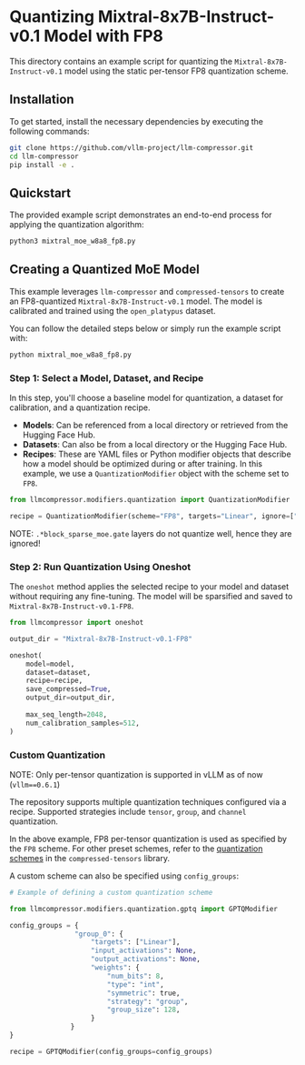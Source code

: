 # Quantizing Mixtral-8x7B-Instruct-v0.1 Model with FP8

This directory contains an example script for quantizing the `Mixtral-8x7B-Instruct-v0.1` model using the static per-tensor FP8 quantization scheme.

## Installation

To get started, install the necessary dependencies by executing the following commands:

```bash
git clone https://github.com/vllm-project/llm-compressor.git
cd llm-compressor
pip install -e .
```

## Quickstart

The provided example script demonstrates an end-to-end process for applying the quantization algorithm:

```bash
python3 mixtral_moe_w8a8_fp8.py
```

## Creating a Quantized MoE Model

This example leverages `llm-compressor` and `compressed-tensors` to create an FP8-quantized `Mixtral-8x7B-Instruct-v0.1` model. The model is calibrated and trained using the `open_platypus` dataset.

You can follow the detailed steps below or simply run the example script with:

```bash
python mixtral_moe_w8a8_fp8.py
```

### Step 1: Select a Model, Dataset, and Recipe

In this step, you'll choose a baseline model for quantization, a dataset for calibration, and a quantization recipe.

- **Models**: Can be referenced from a local directory or retrieved from the Hugging Face Hub.
- **Datasets**: Can also be from a local directory or the Hugging Face Hub.
- **Recipes**: These are YAML files or Python modifier objects that describe how a model should be optimized during or after training. In this example, we use a `QuantizationModifier` object with the scheme set to `FP8`.

```python
from llmcompressor.modifiers.quantization import QuantizationModifier

recipe = QuantizationModifier(scheme="FP8", targets="Linear", ignore=["lm_head", "re:.*block_sparse_moe.gate"])
```

NOTE: `.*block_sparse_moe.gate` layers do not quantize well, hence they are ignored!

### Step 2: Run Quantization Using Oneshot

The `oneshot` method applies the selected recipe to your model and dataset without requiring any fine-tuning. The model will be sparsified and saved to `Mixtral-8x7B-Instruct-v0.1-FP8`.

```python
from llmcompressor import oneshot

output_dir = "Mixtral-8x7B-Instruct-v0.1-FP8"

oneshot(
    model=model,
    dataset=dataset,
    recipe=recipe,
    save_compressed=True,
    output_dir=output_dir,
    
    max_seq_length=2048,
    num_calibration_samples=512,
)

```

### Custom Quantization

NOTE: Only per-tensor quantization is supported in vLLM as of now (`vllm==0.6.1`)

The repository supports multiple quantization techniques configured via a recipe. Supported strategies include `tensor`, `group`, and `channel` quantization.

In the above example, FP8 per-tensor quantization is used as specified by the `FP8` scheme. For other preset schemes, refer to the [quantization schemes](https://github.com/neuralmagic/compressed-tensors/blob/main/src/compressed_tensors/quantization/quant_scheme.py) in the `compressed-tensors` library.

A custom scheme can also be specified using `config_groups`:

```python
# Example of defining a custom quantization scheme

from llmcompressor.modifiers.quantization.gptq import GPTQModifier

config_groups = {
                "group_0": {
                    "targets": ["Linear"],
                    "input_activations": None,
                    "output_activations": None,
                    "weights": {
                        "num_bits": 8,
                        "type": "int",
                        "symmetric": true,
                        "strategy": "group",
                        "group_size": 128, 
                    }
               }
}

recipe = GPTQModifier(config_groups=config_groups)
```
